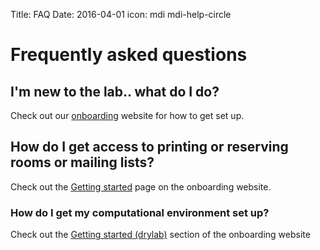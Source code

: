 Title: FAQ
Date: 2016-04-01
icon: mdi mdi-help-circle

# Frequently asked questions

## I'm new to the lab.. what do I do?

Check out our [onboarding](http://yeolab.github.io/onboarding/) website for how to get set up.

## How do I get access to printing or reserving rooms or mailing lists?

Check out the [Getting started](http://yeolab.github.io/onboarding/getting_started.html) page on the onboarding website.

### How do I get my computational environment set up?

Check out the [Getting started (drylab)](http://yeolab.github.io/TSCCOnboarding/) section of the onboarding website
